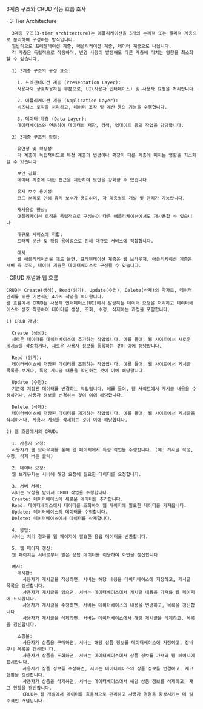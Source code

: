 3계층 구조와 CRUD 작동 흐름 조사

  · 3-Tier Architecture

      3계층 구조(3-tier architecture)는 애플리케이션을 3개의 논리적 또는 물리적 계층으로 분리하여 구성하는 방식입니다.
      일반적으로 프레젠테이션 계층, 애플리케이션 계층, 데이터 계층으로 나뉩니다.
      각 계층은 독립적으로 작동하며, 변경 사항이 발생해도 다른 계층에 미치는 영향을 최소화할 수 있습니다.
    
      1) 3계층 구조의 구성 요소:
      
        1. 프레젠테이션 계층 (Presentation Layer):
        사용자와 상호작용하는 부분으로, UI(사용자 인터페이스) 및 사용자 요청을 처리합니다.
       
        2. 애플리케이션 계층 (Application Layer):
        비즈니스 로직을 처리하고, 데이터 조작 및 계산 등의 기능을 수행합니다.
        
        3. 데이터 계층 (Data Layer):
        데이터베이스와 연동하여 데이터의 저장, 검색, 업데이트 등의 작업을 담당합니다. 
      
      2) 3계층 구조의 장점:
          
        유연성 및 확장성:
        각 계층이 독립적이므로 특정 계층의 변경이나 확장이 다른 계층에 미치는 영향을 최소화할 수 있습니다.
        
        보안 강화:
        데이터 계층에 대한 접근을 제한하여 보안을 강화할 수 있습니다.
        
        유지 보수 용이성:
        코드 분리로 인해 유지 보수가 용이하며, 각 계층별로 개발 및 관리가 가능합니다.
        
        재사용성 향상:
        애플리케이션 로직을 독립적으로 구성하여 다른 애플리케이션에서도 재사용할 수 있습니다.
        
        대규모 서비스에 적합:
        트래픽 분산 및 확장 용이성으로 인해 대규모 서비스에 적합합니다. 
        
        예시:
        웹 애플리케이션을 예로 들면, 프레젠테이션 계층은 웹 브라우저, 애플리케이션 계층은 서버 측 로직, 데이터 계층은 데이터베이스로 구성될 수 있습니다. 

  · CRUD 개념과 웹 흐름

    CRUD는 Create(생성), Read(읽기), Update(수정), Delete(삭제)의 약자로, 데이터 관리를 위한 기본적인 4가지 작업을 의미합니다.
    웹 흐름에서 CRUD는 사용자 인터페이스(UI)에서 발생하는 데이터 요청을 처리하고 데이터베이스와 상호 작용하여 데이터를 생성, 조회, 수정, 삭제하는 과정을 포함합니다. 
    
    1) CRUD 개념:
    
      Create (생성):
      새로운 데이터를 데이터베이스에 추가하는 작업입니다. 예를 들어, 웹 사이트에서 새로운 게시글을 작성하거나, 새로운 사용자 정보를 등록하는 것이 이에 해당합니다.
      
      Read (읽기):
      데이터베이스에 저장된 데이터를 조회하는 작업입니다. 예를 들어, 웹 사이트에서 게시글 목록을 보거나, 특정 게시글 내용을 확인하는 것이 이에 해당합니다.
      
      Update (수정):
      기존에 저장된 데이터를 변경하는 작업입니다. 예를 들어, 웹 사이트에서 게시글 내용을 수정하거나, 사용자 정보를 변경하는 것이 이에 해당합니다.
      
      Delete (삭제):
      데이터베이스에 저장된 데이터를 제거하는 작업입니다. 예를 들어, 웹 사이트에서 게시글을 삭제하거나, 사용자 계정을 삭제하는 것이 이에 해당합니다. 
    
    2) 웹 흐름에서의 CRUD:
    
      1. 사용자 요청:
      사용자가 웹 브라우저를 통해 웹 페이지에서 특정 작업을 수행합니다. (예: 게시글 작성, 수정, 삭제 버튼 클릭)
      
      2. 데이터 요청:
      웹 브라우저는 서버에 해당 요청에 필요한 데이터를 요청합니다.
      
      3. 서버 처리:
      서버는 요청을 받아서 CRUD 작업을 수행합니다.
      Create: 데이터베이스에 새로운 데이터를 추가합니다.
      Read: 데이터베이스에서 데이터를 조회하여 웹 페이지에 필요한 데이터를 가져옵니다.
      Update: 데이터베이스의 데이터를 수정합니다.
      Delete: 데이터베이스에서 데이터를 삭제합니다.
      
      4. 응답:
      서버는 처리 결과를 웹 페이지에 필요한 응답 데이터를 반환합니다.
      
      5. 웹 페이지 갱신:
      웹 페이지는 서버로부터 받은 응답 데이터를 이용하여 화면을 갱신합니다. 
      
      예시:
        게시판: 
          사용자가 게시글을 작성하면, 서버는 해당 내용을 데이터베이스에 저장하고, 게시글 목록을 갱신합니다. 
          사용자가 게시글을 읽으면, 서버는 데이터베이스에서 게시글 내용을 가져와 웹 페이지에 표시합니다. 
          사용자가 게시글을 수정하면, 서버는 데이터베이스의 내용을 변경하고, 목록을 갱신합니다. 
          사용자가 게시글을 삭제하면, 서버는 데이터베이스에서 해당 게시글을 삭제하고, 목록을 갱신합니다.
        
        쇼핑몰:
          사용자가 상품을 구매하면, 서버는 해당 상품 정보를 데이터베이스에 저장하고, 장바구니 목록을 갱신합니다. 
          사용자가 상품을 조회하면, 서버는 데이터베이스에서 상품 정보를 가져와 웹 페이지에 표시합니다. 
          사용자가 상품 정보를 수정하면, 서버는 데이터베이스의 상품 정보를 변경하고, 재고 현황을 갱신합니다. 
          사용자가 상품을 삭제하면, 서버는 데이터베이스에서 해당 상품 정보를 삭제하고, 재고 현황을 갱신합니다. 
          CRUD는 웹 개발에서 데이터를 효율적으로 관리하고 사용자 경험을 향상시키는 데 필수적인 개념입니다.

  

